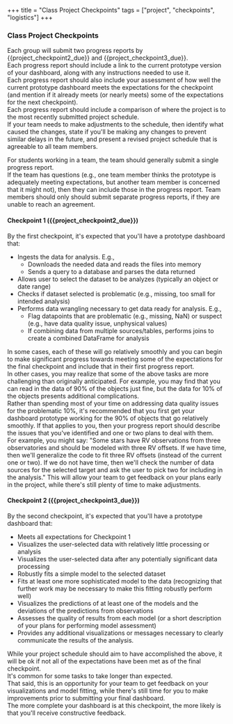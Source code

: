 +++
title = "Class Project Checkpoints"
tags = ["project", "checkpoints", "logistics"]
+++

### Class Project Checkpoints

Each group will submit two progress reports by {{project_checkpoint2_due}} and {{project_checkpoint3_due}}.  
Each progress report should include a link to the current prototype version of your dashboard, along with any instructions needed to use it.  
Each progress report should also include your assessment of how well the current prototype dashboard meets the expectations for the checkpoint (and mention if it already meets (or nearly meets) some of the expectations for the next checkpoint).  
Each progress report should include a comparison of where the project is to the most recently submitted project schedule.  
If your team needs to make adjustments to the schedule, then identify what caused the changes, state if you'll be making any changes to prevent similar delays in the future, and present a revised project schedule that is agreeable to all team members.

For students working in a team, the team should generally submit a single progress report.  
If the team has questions (e.g., one team member thinks the prototype is adequately meeting expectations, but another team member is concerned that it might not), then they can include those in the progress report.
Team members should only should submit separate progress reports, if they are unable to reach an agreement.

#### Checkpoint 1 ({{project_checkpoint2_due}})
By the first checkpoint, it's expected that you'll have a prototype dashboard that:
- Ingests the data for analysis.  E.g.,
  - Downloads the needed data and reads the files into memory
  - Sends a query to a database and parses the data returned
- Allows user to select the dataset to be analyzes (typically an object or date range)
- Checks if dataset selected is problematic (e.g., missing, too small for intended analysis)
- Performs data wrangling necessary to get data ready for analysis.  E.g.,
  - Flag datapoints that are problematic (e.g., missing, NaN) or suspect (e.g., have data quality issue, unphysical values)
  - If combining data from multiple sources/tables, performs joins to create a combined DataFrame for analysis

In some cases, each of these will go relatively smoothly and you can begin to make significant progress towards meeting some of the expectations for the final checkpoint and include that in their first progress report.  
In other cases, you may realize that some of the above tasks are more challenging than originally anticipated.
For example, you may find that you can read in the data of 90% of the objects just fine, but the data for 10% of the objects presents additional complications.  
Rather than spending most of your time on addressing data quality issues for the problematic 10%, it's recommended that you first get your dashboard prototype working for the 90% of objects that go relatively smoothly.
If that applies to you, then your progress report should describe the issues that you've identified and one or two plans to deal with them.  
For example, you might say:
   "Some stars have RV observations from three observatories and should be modeled with three RV offsets.  If we have time, then we'll generalize the code to fit three RV offsets (instead of the current one or two).  If we do not have time, then we'll check the number of data sources for the selected target and ask the user to pick two for including in the analysis."
This will allow your team to get feedback on your plans early in the project, while there's still plenty of time to make adjustments.  

#### Checkpoint 2 ({{project_checkpoint3_due}})

By the second checkpoint, it's expected that you'll have a prototype dashboard that:
- Meets all expectations for Checkpoint 1
- Visualizes the user-selected data with relatively little processing or analysis
- Visualizes the user-selected data after any potentially significant data processing
- Robustly fits a simple model to the selected dataset
- Fits at least one more sophisticated model to the data (recognizing that further work may be necessary to make this fitting robustly perform well)
- Visualizes the predictions of at least one of the models and the deviations of the predictions from observations
- Assesses the quality of results from each model (or a short description of your plans for performing model assessment)
- Provides any additional visualizations or messages necessary to clearly communicate the results of the analysis.  

While your project schedule should aim to have accomplished the above, it will be ok if not all of the expectations have been met as of the final checkpoint.  
It's common for some tasks to take longer than expected.     
That said, this is an opportunity for your team to get feedback on your visualizations and model fitting, while there's still time for you to make improvements prior to submitting your final dashboard.  
The more complete your dashboard is at this checkpoint, the more likely is that you'll receive constructive feedback.  
